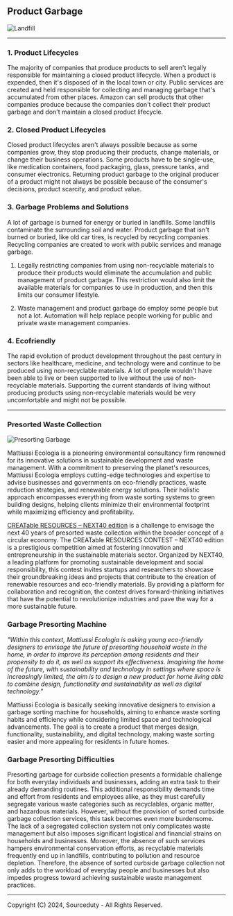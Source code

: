 ## Product Garbage

![Landfill](https://github.com/sourceduty/Garbage/assets/123030236/7fcff4e4-7328-4468-8cca-3b5875a524f2)

***
### 1. Product Lifecycles

The majority of companies that produce products to sell aren't legally responsible for maintaining a closed product lifecycle. When a product is expended, then it's disposed of in the local town or city. Public services are created and held responsible for collecting and managing garbage that's accumulated from other places. Amazon can sell products that other companies produce because the companies don't collect their product garbage and don't maintain a closed product lifecycle.

### 2. Closed Product Lifecycles

Closed product lifecycles aren't always possible because as some companies grow, they stop producing their products, change materials, or change their business operations. Some products have to be single-use, like medication containers, food packaging, glass, pressure tanks, and consumer electronics. Returning product garbage to the original producer of a product might not always be possible because of the consumer's decisions, product scarcity, and product value.

### 3. Garbage Problems and Solutions

A lot of garbage is burned for energy or buried in landfills. Some landfills contaminate the surrounding soil and water. Product garbage that isn't burned or buried, like old car tires, is recycled by recycling companies. Recycling companies are created to work with public services and manage garbage.

1. Legally restricting companies from using non-recyclable materials to produce their products would eliminate the accumulation and public management of product garbage. This restriction would also limit the available materials for companies to use in production, and then this limits our consumer lifestyle.

2. Waste management and product garbage do employ some people but not a lot. Automation will help replace people working for public and private waste management companies.

### 4. Ecofriendly

The rapid evolution of product development throughout the past century in sectors like healthcare, medicine, and technology were and continue to be produced using non-recyclable materials. A lot of people wouldn't have been able to live or been supported to live without the use of non-recyclable materials. Supporting the current standards of living without producing products using non-recyclable materials would be very uncomfortable and might not be possible.

***

### Presorted Waste Collection

![Presorting Garbage](https://github.com/sourceduty/Garbage/assets/123030236/fdabac69-29cd-4d2f-8ef9-eb5a9c415129)

Mattiussi Ecologia is a pioneering environmental consultancy firm renowned for its innovative solutions in sustainable development and waste management. With a commitment to preserving the planet's resources, Mattiussi Ecologia employs cutting-edge technologies and expertise to advise businesses and governments on eco-friendly practices, waste reduction strategies, and renewable energy solutions. Their holistic approach encompasses everything from waste sorting systems to green building designs, helping clients minimize their environmental footprint while maximizing efficiency and profitability.

[CREATable RESOURCES – NEXT40 edition](https://www.mattiussiecologia.com/en/news/creatable-resources-contest-next40-edition) is a challenge to envisage the next 40 years of presorted waste collection within the broader concept of a circular economy. The CREATable RESOURCES CONTEST – NEXT40 edition is a prestigious competition aimed at fostering innovation and entrepreneurship in the sustainable materials sector. Organized by NEXT40, a leading platform for promoting sustainable development and social responsibility, this contest invites startups and researchers to showcase their groundbreaking ideas and projects that contribute to the creation of renewable resources and eco-friendly materials. By providing a platform for collaboration and recognition, the contest drives forward-thinking initiatives that have the potential to revolutionize industries and pave the way for a more sustainable future.

### Garbage Presorting Machine

*"Within this context, Mattiussi Ecologia is asking young eco-friendly designers to envisage the future of presorting household waste in the home, in order to improve its perception among residents and their
propensity to do it, as well as support its effectiveness. Imagining the home of the future, with sustainability and technology in settings where space is increasingly limited, the aim is to design a new product for home living able to combine design, functionality and sustainability as well as digital technology."*

Mattiussi Ecologia is basically seeking innovative designers to envision a garbage sorting machine for households, aiming to enhance waste sorting habits and efficiency while considering limited space and technological advancements. The goal is to create a product that merges design, functionality, sustainability, and digital technology, making waste sorting easier and more appealing for residents in future homes.

### Garbage Presorting Difficulties

Presorting garbage for curbside collection presents a formidable challenge for both everyday individuals and businesses, adding an extra task to their already demanding routines. This additional responsibility demands time and effort from residents and employees alike, as they must carefully segregate various waste categories such as recyclables, organic matter, and hazardous materials. However, without the provision of sorted curbside garbage collection services, this task becomes even more burdensome. The lack of a segregated collection system not only complicates waste management but also imposes significant logistical and financial strains on households and businesses. Moreover, the absence of such services hampers environmental conservation efforts, as recyclable materials frequently end up in landfills, contributing to pollution and resource depletion. Therefore, the absence of sorted curbside garbage collection not only adds to the workload of everyday people and businesses but also impedes progress toward achieving sustainable waste management practices.

***
Copyright (C) 2024, Sourceduty - All Rights Reserved.
